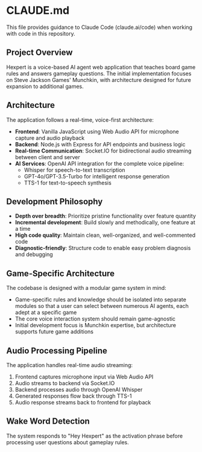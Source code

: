 # CLAUDE.md

This file provides guidance to Claude Code (claude.ai/code) when working with code in this repository.

## Project Overview

Hexpert is a voice-based AI agent web application that teaches board game rules and answers gameplay questions. The initial implementation focuses on Steve Jackson Games' Munchkin, with architecture designed for future expansion to additional games.

## Architecture

The application follows a real-time, voice-first architecture:

- **Frontend**: Vanilla JavaScript using Web Audio API for microphone capture and audio playback
- **Backend**: Node.js with Express for API endpoints and business logic
- **Real-time Communication**: Socket.IO for bidirectional audio streaming between client and server
- **AI Services**: OpenAI API integration for the complete voice pipeline:
  - Whisper for speech-to-text transcription
  - GPT-4o/GPT-3.5-Turbo for intelligent response generation
  - TTS-1 for text-to-speech synthesis

## Development Philosophy

- **Depth over breadth**: Prioritize pristine functionality over feature quantity
- **Incremental development**: Build slowly and methodically, one feature at a time
- **High code quality**: Maintain clean, well-organized, and well-commented code
- **Diagnostic-friendly**: Structure code to enable easy problem diagnosis and debugging

## Game-Specific Architecture

The codebase is designed with a modular game system in mind:
- Game-specific rules and knowledge should be isolated into separate modules so that a user can select between numerous AI agents, each adept at a specific game
- The core voice interaction system should remain game-agnostic
- Initial development focus is Munchkin expertise, but architecture supports future game additions

## Audio Processing Pipeline

The application handles real-time audio streaming:
1. Frontend captures microphone input via Web Audio API
2. Audio streams to backend via Socket.IO
3. Backend processes audio through OpenAI Whisper
4. Generated responses flow back through TTS-1
5. Audio response streams back to frontend for playback

## Wake Word Detection

The system responds to "Hey Hexpert" as the activation phrase before processing user questions about gameplay rules.